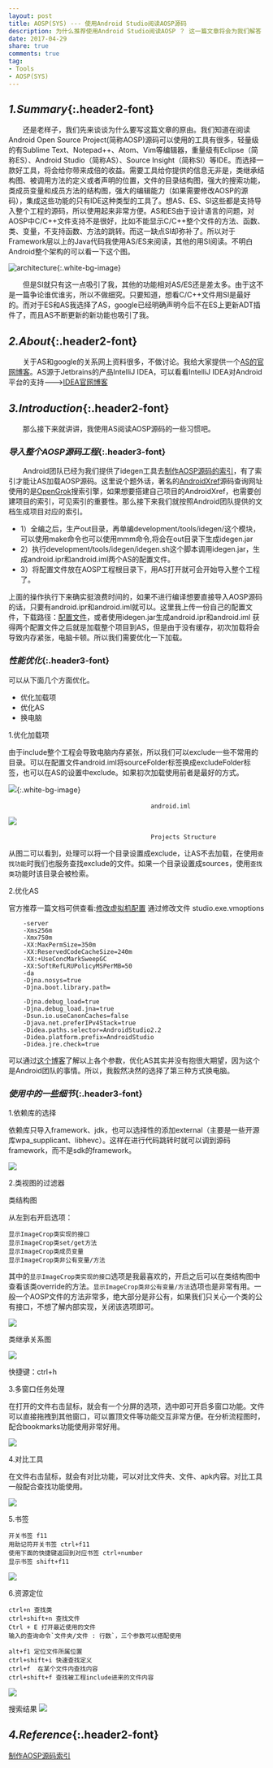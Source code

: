 ```yaml
---
layout: post
title: AOSP(SYS) --- 使用Android Studio阅读AOSP源码
description: 为什么推荐使用Android Studio阅读AOSP ？ 这一篇文章将会为我们解答
date: 2017-04-29
share: true
comments: true
tag:
- Tools
- AOSP(SYS)
---
```


## *1.Summary*{:.header2-font}
&emsp;&emsp;还是老样子，我们先来谈谈为什么要写这篇文章的原由。我们知道在阅读Android Open Source Project(简称AOSP)源码可以使用的工具有很多，轻量级的有Sublime Text、Notepad++、Atom、Vim等编辑器，重量级有Eclipse（简称ES）、Android Studio（简称AS）、Source Insight（简称SI）等IDE。而选择一款好工具，将会给你带来成倍的收益。需要工具给你提供的信息无非是，类继承结构图、被调用方法的定义或者声明的位置，文件的目录结构图，强大的搜索功能，类成员变量和成员方法的结构图，强大的编辑能力（如果需要修改AOSP的源码），集成这些功能的只有IDE这种类型的工具了。想AS、ES、SI这些都是支持导入整个工程的源码，所以使用起来非常方便。AS和ES由于设计语言的问题，对AOSP中C/C++文件支持不是很好，比如不能显示C/C++整个文件的方法、函数、类、变量，不支持函数、方法的跳转。而这一缺点SI却弥补了。所以对于Framework层以上的Java代码我使用AS/ES来阅读，其他的用SI阅读。不明白Android整个架构的可以看一下这个图。

![architecture]({{site.baseurl}}/asset/2017-04-29/2017-04-29-android_architecture.png){:.white-bg-image}

&emsp;&emsp;但是SI就只有这一点吸引了我，其他的功能相对AS/ES还是差太多。由于这不是一篇争论谁优谁劣，所以不做细究。只要知道，想看C/C++文件用SI是最好的。而对于ES和AS我选择了AS，google已经明确声明今后不在ES上更新ADT插件了，而且AS不断更新的新功能也吸引了我。

## *2.About*{:.header2-font}
&emsp;&emsp;关于AS和google的关系网上资料很多，不做讨论。我给大家提供一个[AS的官网博客](http://tools.android.com/recent)。AS源于Jetbrains的产品IntelliJ IDEA，可以看看IntelliJ IDEA对Android平台的支持--->[IDEA官网博客](https://www.jetbrains.com/help/idea/2017.1/android.html)

## *3.Introduction*{:.header2-font}
&emsp;&emsp;那么接下来就讲讲，我使用AS阅读AOSP源码的一些习惯吧。

### _导入整个AOSP源码工程_{:.header3-font}
&emsp;&emsp;Android团队已经为我们提供了idegen工具去[制作AOSP源码的索引](https://android.googlesource.com/platform/development/+/master/tools/idegen/README)，有了索引才能让AS加载AOSP源码。这里说个题外话，著名的[AndroidXref](http://androidxref.com/)源码查询网址使用的是[OpenGrok](http://opengrok.github.io/OpenGrok/)搜索引擎，如果想要搭建自己项目的AndroidXref，也需要创建项目的索引，可见索引的重要性。那么接下来我们就按照Android团队提供的文档生成项目对应的索引。

- 1）全编之后，生产out目录，再单编development/tools/idegen/这个模块，可以使用make命令也可以使用mmm命令,将会在out目录下生成idegen.jar
- 2）执行development/tools/idegen/idegen.sh这个脚本调用idegen.jar，生成android.ipr和android.iml两个AS的配置文件。
- 3）将配置文件放在AOSP工程根目录下，用AS打开就可会开始导入整个工程了。

上面的操作执行下来确实挺浪费时间的，如果不进行编译想要直接导入AOSP源码的话，只要有android.ipr和android.iml就可以。这里我上传一份自己的配置文件，下载路径：[配置文件]({{site.baseurl}}/asset/2017-04-29/configuration)，或者使用idegen.jar生成android.ipr和android.iml
获得两个配置文件之后就是加载整个项目到AS，但是由于没有缓存，初次加载将会导致内存紧张，电脑卡顿。所以我们需要优化一下加载。

### _性能优化_{:.header3-font}
可以从下面几个方面优化。

- 优化加载项
- 优化AS
- 换电脑

1.优化加载项

由于include整个工程会导致电脑内存紧张，所以我们可以exclude一些不常用的目录。可以在配置文件android.iml将sourceFolder标签换成excludeFolder标签，也可以在AS的设置中exclude。如果初次加载使用前者是最好的方式。

![]({{site.baseurl}}/asset/2017-04-29/2017-04-29-android_include_projects.png){:.white-bg-image}

&emsp;&emsp;&emsp;&emsp;&emsp;&emsp;&emsp;&emsp;&emsp;&emsp;&emsp;&emsp;&emsp;&emsp;&emsp;&emsp;&emsp;&emsp;&emsp;&emsp;`android.iml`

![]({{site.baseurl}}/asset/2017-04-29/2017-04-29-android_projects_structure.png)

&emsp;&emsp;&emsp;&emsp;&emsp;&emsp;&emsp;&emsp;&emsp;&emsp;&emsp;&emsp;&emsp;&emsp;&emsp;&emsp;&emsp;&emsp;&emsp;&emsp;`Projects Structure`

从图二可以看到，处理可以将一个目录设置成exclude，让AS不去加载，在使用`查找功能`时我们也服务查找exclude的文件。如果一个目录设置成sources，使用`查找类`功能时该目录会被检索。

2.优化AS

官方推荐一篇文档可供查看:[修改虚拟机配置](https://developer.android.com/studio/intro/studio-config.html)
通过修改文件 studio.exe.vmoptions

        -server
        -Xms256m
        -Xmx750m
        -XX:MaxPermSize=350m
        -XX:ReservedCodeCacheSize=240m
        -XX:+UseConcMarkSweepGC
        -XX:SoftRefLRUPolicyMSPerMB=50
        -da
        -Djna.nosys=true
        -Djna.boot.library.path=

        -Djna.debug_load=true
        -Djna.debug_load.jna=true
        -Dsun.io.useCanonCaches=false
        -Djava.net.preferIPv4Stack=true
        -Didea.paths.selector=AndroidStudio2.2
        -Didea.platform.prefix=AndroidStudio
        -Didea.jre.check=true

可以通过[这个博客](http://blog.csdn.net/xyxjn/article/details/46906909)了解以上各个参数，优化AS其实并没有抱很大期望，因为这个是Android团队的事情。所以，我毅然决然的选择了第三种方式换电脑。

### _使用中的一些细节_{:.header3-font}
1.依赖库的选择

依赖库只导入framework、jdk，也可以选择性的添加external（主要是一些开源库wpa_supplicant、libhevc）。这样在进行代码跳转时就可以调到源码framework，而不是sdk的framework。

![]({{site.baseurl}}/asset/2017-04-29/2017-04-29-android_projects_dependencies.png)

2.类视图的过滤器

类结构图

从左到右开启选项：

    显示ImageCrop类实现的接口
    显示ImageCrop类set/get方法
    显示ImageCrop类成员变量
    显示ImageCrop类非公有变量/方法

其中的`显示ImageCrop类实现的接口`选项是我最喜欢的，开启之后可以在类结构图中查看该类override的方法。`显示ImageCrop类非公有变量/方法`选项也是非常有用。一般一个AOSP文件的方法非常多，绝大部分是非公有，如果我们只关心一个类的公有接口，不想了解内部实现，关闭该选项即可。

![]({{site.baseurl}}/asset/2017-04-29/2017-04-29-android_classes_view.png)

类继承关系图

![]({{site.baseurl}}/asset/2017-04-29/2017-04-29-android_classes_hierarchy.png)

快捷键：ctrl+h


3.多窗口任务处理

在打开的文件右击鼠标，就会有一个分屏的选项，选中即可开启多窗口功能。文件可以直接拖拽到其他窗口，可以置顶文件等功能交互非常方便。在分析流程图时，配合bookmarks功能使用非常好用。

![]({{site.baseurl}}/asset/2017-04-29/2017-04-29-android_mutil_windows.png)

4.对比工具

在文件右击鼠标，就会有对比功能，可以对比文件夹、文件、apk内容。对比工具一般配合查找功能使用。

![]({{site.baseurl}}/asset/2017-04-29/2017-04-29-android_compare_tool.png)

5.书签

	开关书签 f11
	用助记符开关书签 ctrl+f11
	使用下面的快捷键返回到对应书签 ctrl+number
	显示书签 shift+f11

![]({{site.baseurl}}/asset/2017-04-29/2017-04-29-android_bookmarks.png)

6.资源定位

    ctrl+n 查找类
    ctrl+shift+n 查找文件
    Ctrl + E 打开最近使用的文件  
    输入的查询命令`文件夹/文件 : 行数`，三个参数可以搭配使用
    
    alt+f1 定位文件所属位置
    ctrl+shift+i 快速查找定义
    ctrl+f  在某个文件内查找内容
    ctrl+shift+f 查找被工程include进来的文件内容

![]({{site.baseurl}}/asset/2017-04-29/2017-04-29-android_find_all.png)

搜索结果
![]({{site.baseurl}}/asset/2017-04-29/2017-04-29-android_find_result.png)






## *4.Reference*{:.header2-font}
[制作AOSP源码索引](https://android.googlesource.com/platform/development/+/master/tools/idegen/README)